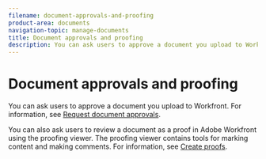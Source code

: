 ```yaml
---
filename: document-approvals-and-proofing
product-area: documents
navigation-topic: manage-documents
title: Document approvals and proofing
description: You can ask users to approve a document you upload to Workfront. For information, see Request document approvals.
---
```


# Document approvals and proofing

You can ask users to approve a document you upload to Workfront. For information, see [Request document approvals](../../review-and-approve-work/manage-approvals/request-document-approvals.md).

You can also ask users to review a document as a proof in Adobe Workfront using the proofing viewer. The proofing viewer contains tools for marking content and making comments. For information, see [Create proofs](../../review-and-approve-work/proofing/creating-proofs-within-workfront/create-proofs--in-wf.md).
